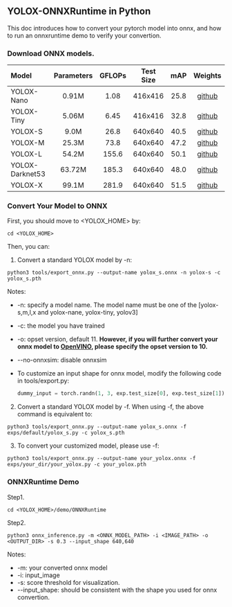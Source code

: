 ## YOLOX-ONNXRuntime in Python

This doc introduces how to convert your pytorch model into onnx, and how to run an onnxruntime demo to verify your convertion.

### Download ONNX models.

| Model | Parameters | GFLOPs | Test Size | mAP | Weights |
|:------| :----: | :----: | :---: | :---: | :---: |
|  YOLOX-Nano |  0.91M  | 1.08 | 416x416 | 25.8 |[github](https://github.com/Megvii-BaseDetection/YOLOX/releases/download/0.1.1rc0/yolox_nano.onnx) |
|  YOLOX-Tiny | 5.06M     | 6.45 | 416x416 |32.8 | [github](https://github.com/Megvii-BaseDetection/YOLOX/releases/download/0.1.1rc0/yolox_tiny.onnx) |
|  YOLOX-S | 9.0M | 26.8 | 640x640 |40.5 | [github](https://github.com/Megvii-BaseDetection/YOLOX/releases/download/0.1.1rc0/yolox_s.onnx) |
|  YOLOX-M | 25.3M | 73.8 | 640x640 |47.2 | [github](https://github.com/Megvii-BaseDetection/YOLOX/releases/download/0.1.1rc0/yolox_m.onnx) |
|  YOLOX-L | 54.2M | 155.6 | 640x640 |50.1 | [github](https://github.com/Megvii-BaseDetection/YOLOX/releases/download/0.1.1rc0/yolox_l.onnx) |
|  YOLOX-Darknet53| 63.72M | 185.3 | 640x640 |48.0 | [github](https://github.com/Megvii-BaseDetection/YOLOX/releases/download/0.1.1rc0/yolox_darknet.onnx) |
|  YOLOX-X | 99.1M | 281.9 | 640x640 |51.5 | [github](https://github.com/Megvii-BaseDetection/YOLOX/releases/download/0.1.1rc0/yolox_x.onnx) |


### Convert Your Model to ONNX

First, you should move to <YOLOX_HOME> by:
```shell
cd <YOLOX_HOME>
```
Then, you can:

1. Convert a standard YOLOX model by -n:
```shell
python3 tools/export_onnx.py --output-name yolox_s.onnx -n yolox-s -c yolox_s.pth
```
Notes:
* -n: specify a model name. The model name must be one of the [yolox-s,m,l,x and yolox-nane, yolox-tiny, yolov3]
* -c: the model you have trained
* -o: opset version, default 11. **However, if you will further convert your onnx model to [OpenVINO](https://github.com/Megvii-BaseDetection/YOLOX/demo/OpenVINO/), please specify the opset version to 10.**
* --no-onnxsim: disable onnxsim
* To customize an input shape for onnx model,  modify the following code in tools/export.py:

    ```python
    dummy_input = torch.randn(1, 3, exp.test_size[0], exp.test_size[1])
    ```

2. Convert a standard YOLOX model by -f. When using -f, the above command is equivalent to:

```shell
python3 tools/export_onnx.py --output-name yolox_s.onnx -f exps/default/yolox_s.py -c yolox_s.pth
```

3. To convert your customized model, please use -f:

```shell
python3 tools/export_onnx.py --output-name your_yolox.onnx -f exps/your_dir/your_yolox.py -c your_yolox.pth
```

### ONNXRuntime Demo

Step1.
```shell
cd <YOLOX_HOME>/demo/ONNXRuntime
```

Step2. 
```shell
python3 onnx_inference.py -m <ONNX_MODEL_PATH> -i <IMAGE_PATH> -o <OUTPUT_DIR> -s 0.3 --input_shape 640,640
```
Notes:
* -m: your converted onnx model
* -i: input_image
* -s: score threshold for visualization.
* --input_shape: should be consistent with the shape you used for onnx convertion.
